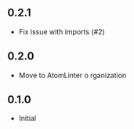 ## 0.2.1
* Fix issue with imports (#2)

## 0.2.0
* Move to AtomLinter o  rganization

## 0.1.0
* Initial
